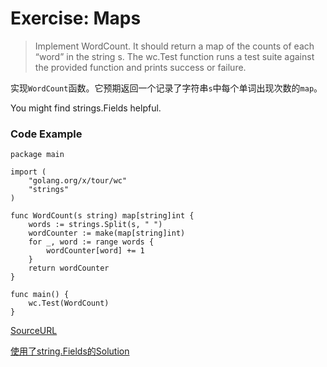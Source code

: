 # Exercise: Maps

> Implement WordCount. It should return a map of the counts of each “word” in the string s. The wc.Test function runs a test suite against the provided function and prints success or failure.

实现`WordCount`函数。它预期返回一个记录了字符串`s`中每个单词出现次数的`map`。

You might find strings.Fields helpful.

### Code Example

```
package main

import (
	"golang.org/x/tour/wc"
	"strings"
)

func WordCount(s string) map[string]int {
	words := strings.Split(s, " ")
	wordCounter := make(map[string]int)
	for _, word := range words {
		wordCounter[word] += 1
	}
	return wordCounter
}

func main() {
	wc.Test(WordCount)
}
```

[SourceURL](https://tour.golang.org/moretypes/23)

[使用了string.Fields的Solution](https://github.com/kevinyan815/a-tour-of-go_En_Cn/blob/master/tutorial/basics/struct-slice-map/exercises/exercise-maps.go)

